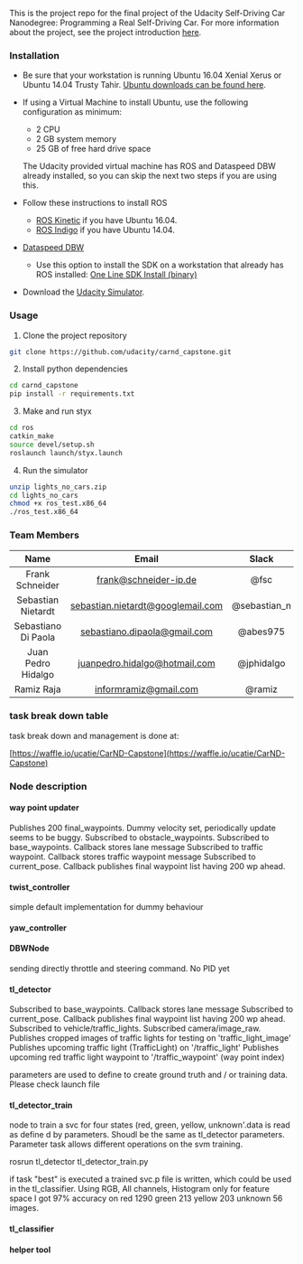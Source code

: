 This is the project repo for the final project of the Udacity Self-Driving Car Nanodegree: Programming a Real Self-Driving Car. For more information about the project, see the project introduction [here](https://classroom.udacity.com/nanodegrees/nd013/parts/6047fe34-d93c-4f50-8336-b70ef10cb4b2/modules/e1a23b06-329a-4684-a717-ad476f0d8dff/lessons/462c933d-9f24-42d3-8bdc-a08a5fc866e4/concepts/5ab4b122-83e6-436d-850f-9f4d26627fd9).

### Installation 

* Be sure that your workstation is running Ubuntu 16.04 Xenial Xerus or Ubuntu 14.04 Trusty Tahir. [Ubuntu downloads can be found here](https://www.ubuntu.com/download/desktop). 
* If using a Virtual Machine to install Ubuntu, use the following configuration as minimum:
  * 2 CPU
  * 2 GB system memory
  * 25 GB of free hard drive space
  
  The Udacity provided virtual machine has ROS and Dataspeed DBW already installed, so you can skip the next two steps if you are using this.

* Follow these instructions to install ROS
  * [ROS Kinetic](http://wiki.ros.org/kinetic/Installation/Ubuntu) if you have Ubuntu 16.04.
  * [ROS Indigo](http://wiki.ros.org/indigo/Installation/Ubuntu) if you have Ubuntu 14.04.
* [Dataspeed DBW](https://bitbucket.org/DataspeedInc/dbw_mkz_ros)
  * Use this option to install the SDK on a workstation that already has ROS installed: [One Line SDK Install (binary)](https://bitbucket.org/DataspeedInc/dbw_mkz_ros/src/81e63fcc335d7b64139d7482017d6a97b405e250/ROS_SETUP.md?fileviewer=file-view-default)
* Download the [Udacity Simulator](https://github.com/udacity/self-driving-car-sim/releases/tag/v0.1).

### Usage

1. Clone the project repository
```bash
git clone https://github.com/udacity/carnd_capstone.git
```

2. Install python dependencies
```bash
cd carnd_capstone
pip install -r requirements.txt
```
3. Make and run styx
```bash
cd ros
catkin_make
source devel/setup.sh
roslaunch launch/styx.launch
```
4. Run the simulator
```bash
unzip lights_no_cars.zip
cd lights_no_cars
chmod +x ros_test.x86_64
./ros_test.x86_64
```

### Team Members

| Name                | Email                             | Slack        | TimeZone |
|:-------------------:|:---------------------------------:|:------------:|:--------:|
| Frank Schneider     | frank@schneider-ip.de             | @fsc         | UTC+2 |
| Sebastian Nietardt  | sebastian.nietardt@googlemail.com | @sebastian_n | UTC+2 |
| Sebastiano Di Paola | sebastiano.dipaola@gmail.com      | @abes975	 | UTC+2 |
| Juan Pedro Hidalgo  | juanpedro.hidalgo@hotmail.com     | @jphidalgo   | UTC+2 |
| Ramiz Raja          | informramiz@gmail.com             | @ramiz       | UTC+5 |

### task break down table

task break down and management is done at:

[https://waffle.io/ucatie/CarND-Capstone](https://waffle.io/ucatie/CarND-Capstone)

### Node description

#### way point updater
Publishes 200 final_waypoints. Dummy velocity set, periodically update seems to be buggy. 
Subscribed to obstacle_waypoints. 
Subscribed to base_waypoints. Callback stores lane message
Subscribed to traffic waypoint. Callback stores traffic waypoint message
Subscribed to current_pose. Callback publishes final waypoint list having 200 wp ahead.

#### twist_controller
simple default implementation for dummy behaviour

#### yaw_controller

#### DBWNode
sending directly throttle and steering command. No PID yet

#### tl_detector
Subscribed to base_waypoints. Callback stores lane message
Subscribed to current_pose. Callback publishes final waypoint list having 200 wp ahead.
Subscribed to vehicle/traffic_lights. 
Subscribed camera/image_raw.
Publishes cropped images of traffic lights for testing on 'traffic_light_image'
Publishes upcoming traffic light (TrafficLight) on '/traffic_light'
Publishes upcoming red traffic light waypoint to '/traffic_waypoint' (way point index)

parameters are used to define to create ground truth and / or training data. Please check launch file

#### tl_detector_train
node to train a svc for four states (red, green, yellow, unknown'.data is read as define d by parameters. Shoudl be the same as tl_detector parameters. Parameter task allows different operations on the svm training.

rosrun tl_detector tl_detector_train.py

if task "best" is executed a trained svc.p file is written, which could be used in the tl_classifier.
Using RGB, All channels, Histogram only for feature space I got 97% accuracy on red 1290 green 213 yellow 203 unknown 56
images.

#### tl_classifier

#### helper tool  


